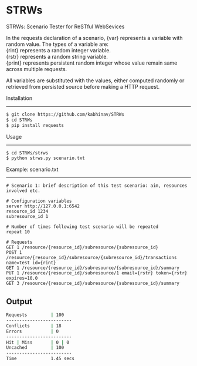 STRWs
=====

STRWs: Scenario Tester for ReSTful WebSevices

In the requests declaration of a scenario, {var} represents a variable with random value.
The types of a variable are:
<br>{rint} represents a random integer variable.
<br>{rstr} represents a random string variable.
<br>{print} represents persistent random integer whose value remain same across multiple requests.

All variables are  substituted with the values, either computed randomly or retrieved from
persisted source before making a HTTP request.

Installation
____________
```bash
$ git clone https://github.com/kabhinav/STRWs
$ cd STRWs
$ pip install requests
```

Usage
_____
```bash
$ cd STRWs/strws
$ python strws.py scenario.txt
```

Example: scenario.txt
_____________________
```
# Scenario 1: brief description of this test scenario: aim, resources involved etc.

# Configuration variables
server http://127.0.0.1:6542
resource_id 1234
subresource_id 1

# Number of times following test scenario will be repeated
repeat 10

# Requests
GET 1 /resource/{resource_id}/subresource/{subresource_id}
POST 1 /resource/{resource_id}/subresource/{subresource_id}/transactions name=test id={rint}
GET 1 /resource/{resource_id}/subresource/{subresource_id}/summary
PUT 1 /resource/{resource_id}/subresource/1 email={rstr} token={rstr} expires=10.0
GET 3 /resource/{resource_id}/subresource/{subresource_id}/summary
```

Output
------
```bash
Requests         | 100
-------------------------
Conflicts        | 18
Errors           | 0
-------------------------
Hit | Miss       | 0 | 0
Uncached         | 100
-------------------------
Time             1.45 secs
```
